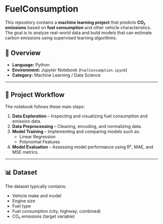 # FuelConsumption
This repository contains a **machine learning project** that predicts **CO₂ emissions** based on **fuel consumption** and other vehicle characteristics.   The goal is to analyze real-world data and build models that can estimate carbon emissions using supervised learning algorithms.



## 📘 Overview
- **Language:** Python  
- **Environment:** Jupyter Notebook (`FuelConsumption.ipynb`)  
- **Category:** Machine Learning / Data Science

---

## 🧠 Project Workflow
The notebook follows these main steps:
1. **Data Exploration** – Inspecting and visualizing fuel consumption and emission data.  
2. **Data Preprocessing** – Cleaning, encoding, and normalizing data.  
3. **Model Training** – Implementing and comparing models such as:
   - Linear Regression  
   - Polynomial Features  
4. **Model Evaluation** – Assessing model performance using R², MAE, and MSE metrics.  

---

## 📊 Dataset
The dataset typically contains:
- Vehicle make and model  
- Engine size  
- Fuel type  
- Fuel consumption (city, highway, combined)  
- CO₂ emissions (target variable)
